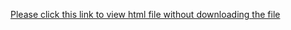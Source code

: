 [Please click this link to view html file without downloading the file](http://htmlpreview.github.io/?https://github.com/silentghost13/portfolio-projects/blob/main/bikeshare_analytics/cyclistic_bikeshare.html)
